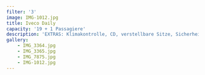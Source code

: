 ```yaml
---
filter: '3'
image: IMG-1012.jpg
title: Iveco Daily
capacity: '19 + 1 Passagiere'
description: 'EXTRAS: Klimakontrolle, CD, verstellbare Sitze, Sicherheitsgurt'
gallery:
    - IMG_3364.jpg
    - IMG_3365.jpg
    - IMG_7875.jpg
    - IMG-1012.jpg
---
```

